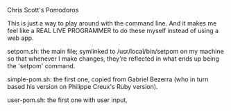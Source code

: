 Chris Scott's Pomodoros

This is just a way to play around with the command line.
And it makes me feel like a REAL LIVE PROGRAMMER to do these myself instead of using a web app.

setpom.sh: the main file; symlinked to /usr/local/bin/setpom on my machine so that whenever I make changes,
  they're reflected in what ends up being the 'setpom' command.

simple-pom.sh: the first one, copied from Gabriel Bezerra (who in turn based
  his version on Philippe Creux's Ruby version).

user-pom.sh: the first one with user input.
